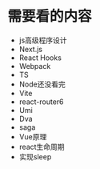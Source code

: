 # 需要看的内容

- js高级程序设计
- Next.js
- React Hooks
- Webpack
- TS 
- Node还没看完
- Vite
- react-router6
- Umi
- Dva
- saga
- Vue原理
- react生命周期
- 实现sleep